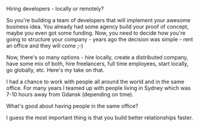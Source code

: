 Hiring developers - locally or remotely?

So you're building a team of developers that will implement your awesome business idea. You already had some agency build your proof of concept, maybe you even got some funding. Now, you need to decide how you're going to structure your company - years ago the decision was simple - rent an office and they will come ;-)

Now, there's so many options - hire locally, create a distributed company, have some mix of both, hire freelancers, full time employees, start locally, go globally, etc. Here's my take on that.

I had a chance to work with people all around the world and in the same office. For many years I teamed up with people living in Sydney which was 7-10 hours away from Gdansk (depending on time).

What's good about having people in the same office?

I guess the most important thing is that you build better relationships faster.